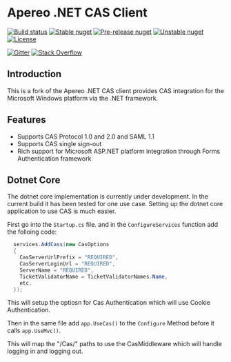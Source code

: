 # Apereo .NET CAS Client #

[![Build status](https://ci.appveyor.com/api/projects/status/py9b6esq9smjr6u5/branch/master?svg=true)](https://ci.appveyor.com/project/mmoayyed/dotnet-cas-client/branch/master)
[![Stable nuget](https://img.shields.io/nuget/v/DotNetCasClient.svg?label=stable%20nuget)](https://www.nuget.org/packages/DotNetCasClient/)
[![Pre-release nuget](https://img.shields.io/myget/dotnetcasclient-prerelease/v/dotnetcasclient.svg?label=pre-release%20nuget)](https://www.myget.org/feed/dotnetcasclient-prerelease/package/nuget/DotNetCasClient)
[![Unstable nuget](https://img.shields.io/myget/dotnetcasclient-ci/v/dotnetcasclient.svg?label=unstable%20nuget)](https://www.myget.org/feed/dotnetcasclient-ci/package/nuget/DotNetCasClient)
[![License](https://img.shields.io/badge/License-Apache%202.0-blue.svg)](https://opensource.org/licenses/Apache-2.0)

[![Gitter](https://img.shields.io/gitter/room/apereo/cas.svg)](https://gitter.im/apereo/dotnet-cas-client)
[![Stack Overflow](https://img.shields.io/badge/stackoverflow-cas%20%2B%20.net-orange.svg)](https://stackoverflow.com/questions/tagged/cas%2b.net)

## Introduction ##

This is a fork of the Apereo .NET CAS client provides CAS integration for the Microsoft Windows platform via the .NET framework.

## Features ##

- Supports CAS Protocol 1.0 and 2.0 and SAML 1.1
- Supports CAS single sign-out
- Rich support for Microsoft ASP.NET platform integration through Forms Authentication framework


## Dotnet Core ##

The dotnet core implementation is currently under development. In the current build it has been tested for one use case. Setting up the dotnet core application to use CAS is much easier.

First go into the `Startup.cs` file. and in the `ConfigureServices` function add the folloing code:

```C#
  services.AddCass(new CasOptions
  {
    CasServerUrlPrefix = "REQUIRED",
    CasServerLoginUrl = "REQUIRED",
    ServerName = "REQUIRED",
    TicketValidatorName = TicketValidatorNames.Name,
    etc.
  });
  ```

  This will setup the optiosn for Cas Authentication which will use Cookie Authentication.

  Then in the same file add `app.UseCas()` to the `Configure` Method before it calls `app.UseMvc()`.

  This will map the "/Cas/" paths to use the CasMiddleware which will handle logging in and logging out.